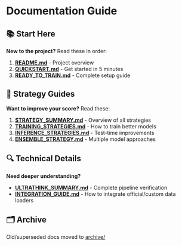 # Documentation Guide

## 📚 Start Here

**New to the project?** Read these in order:

1. **[README.md](../README.md)** - Project overview
2. **[QUICKSTART.md](QUICKSTART.md)** - Get started in 5 minutes
3. **[READY_TO_TRAIN.md](READY_TO_TRAIN.md)** - Complete setup guide

## 🎯 Strategy Guides

**Want to improve your score?** Read these:

1. **[STRATEGY_SUMMARY.md](strategies/STRATEGY_SUMMARY.md)** - Overview of all strategies
2. **[TRAINING_STRATEGIES.md](strategies/TRAINING_STRATEGIES.md)** - How to train better models
3. **[INFERENCE_STRATEGIES.md](strategies/INFERENCE_STRATEGIES.md)** - Test-time improvements
4. **[ENSEMBLE_STRATEGY.md](strategies/ENSEMBLE_STRATEGY.md)** - Multiple model approaches

## 🔍 Technical Details

**Need deeper understanding?**

- **[ULTRATHINK_SUMMARY.md](ULTRATHINK_SUMMARY.md)** - Complete pipeline verification
- **[INTEGRATION_GUIDE.md](INTEGRATION_GUIDE.md)** - How to integrate official/custom data loaders

## 🗂️ Archive

Old/superseded docs moved to [archive/](archive/)
